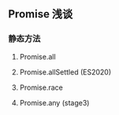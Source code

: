 ## Promise 浅谈

### 静态方法

1. Promise.all

1. Promise.allSettled (ES2020)

1. Promise.race

1. Promise.any (stage3)
